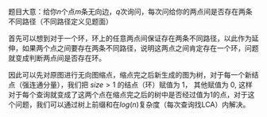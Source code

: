 题目大意：给你$n$个点$m$条无向边，$q$次询问，每次问给你的两点间是否存在两条不同路径（不同路径定义见题面）

首先可以想到对于一个环，环上的任意两点间保证存在两条不同路径，以此作为延伸，如果两个点之间要存在两条不同路径，说明这两点之间肯定存在一个环，问题就变成判断两点间是否存在环。

因此可以先对原图进行无向图缩点，缩点完之后新生成的图为树，对于每一个新结点（强连通分量），我们把 $size > 1$ 的结点（环）赋值为 $1$， 其他赋值为 $0$,  这样对于每个查询就变成了这两个点在缩点完之后的树中是否经过值为$1$的点，对于这个问题，我们可以通过树上前缀和在$log(n)$复杂度（每次查询找LCA）内解决。